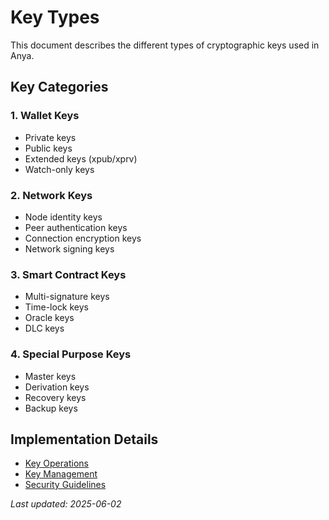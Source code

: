 # Key Types

This document describes the different types of cryptographic keys used in Anya.

## Key Categories

### 1. Wallet Keys

- Private keys
- Public keys
- Extended keys (xpub/xprv)
- Watch-only keys

### 2. Network Keys

- Node identity keys
- Peer authentication keys
- Connection encryption keys
- Network signing keys

### 3. Smart Contract Keys

- Multi-signature keys
- Time-lock keys
- Oracle keys
- DLC keys

### 4. Special Purpose Keys

- Master keys
- Derivation keys
- Recovery keys
- Backup keys

## Implementation Details

- [Key Operations](key-operations.md)
- [Key Management](key-management.md)
- [Security Guidelines](../security/README.md)

*Last updated: 2025-06-02*
